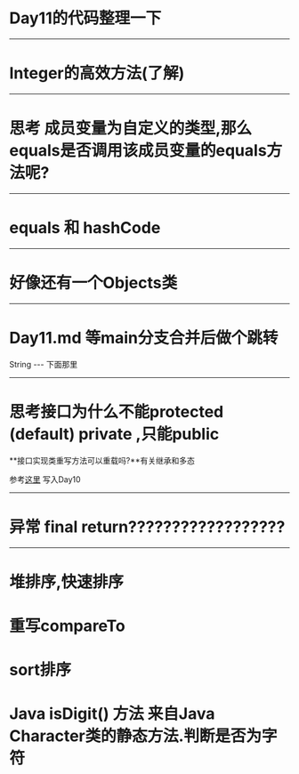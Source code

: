 

# Day11的代码整理一下

---



# Integer的高效方法(了解)

---





# 思考 成员变量为自定义的类型,那么equals是否调用该成员变量的equals方法呢?

---







# equals 和 hashCode

---





# 好像还有一个Objects类

---









# Day11.md 等main分支合并后做个跳转

String --- 下面那里

---





# 思考接口为什么不能protected (default) private ,只能public

**接口实现类重写方法可以重载吗?**有关继承和多态

参考[这里](https://www.cnblogs.com/leolztang/p/6041222.html) 写入Day10



---

# 异常 final return??????????????????

___



# 堆排序,快速排序

# 重写compareTo

# sort排序

# Java isDigit() 方法 来自Java Character类的静态方法.判断是否为字符
